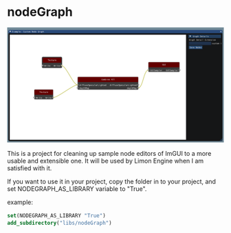 # nodeGraph

![SampleScreenShot](https://github.com/enginmanap/nodeGraph/blob/master/Docs/NodeGraph-ss1.png?raw=true)

This is a project for cleaning up sample node editors of ImGUI to a more usable and extensible one. It will be used by Limon Engine when I am satisfied with it.

If you want to use it in your project, copy the folder in to your project, and set NODEGRAPH_AS_LIBRARY variable to "True".

example:

```cmake
set(NODEGRAPH_AS_LIBRARY "True")
add_subdirectory("libs/nodeGraph")
```
